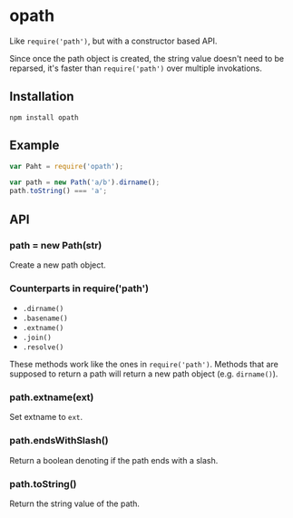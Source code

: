 # opath

Like `require('path')`, but with a constructor based API.

Since once the path object is created, the string value doesn't need to be reparsed, it's faster than `require('path')` over multiple invokations.

## Installation

	npm install opath

## Example

```javascript
var Paht = require('opath');

var path = new Path('a/b').dirname();
path.toString() === 'a';
```

## API

### path = new Path(str)

Create a new path object.

### Counterparts in require('path')

* `.dirname()`
* `.basename()`
* `.extname()`
* `.join()`
* `.resolve()`

These methods work like the ones in `require('path')`. Methods that are supposed to return a path will return a new path object (e.g. `dirname()`).

### path.extname(ext)

Set extname to `ext`.

### path.endsWithSlash()

Return a boolean denoting if the path ends with a slash.

### path.toString()

Return the string value of the path.